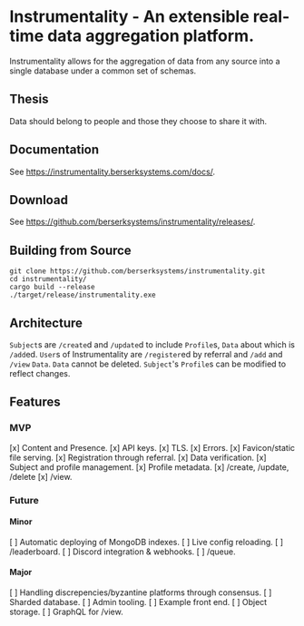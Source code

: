 # Instrumentality - An extensible real-time data aggregation platform.
Instrumentality allows for the aggregation of data from any source into a single database under
a common set of schemas.

## Thesis
Data should belong to people and those they choose to share it with.

## Documentation
See <https://instrumentality.berserksystems.com/docs/>.

## Download
See <https://github.com/berserksystems/instrumentality/releases/>.

## Building from Source
```
git clone https://github.com/berserksystems/instrumentality.git
cd instrumentality/
cargo build --release
./target/release/instrumentality.exe
```

## Architecture
`Subject`s are `/create`d and `/update`d to include `Profile`s, `Data` about which is `/add`ed.
`User`s of Instrumentality are `/register`ed by referral and `/add` and `/view` `Data`.
`Data` cannot be deleted. `Subject`'s `Profile`s can be modified to reflect changes.

## Features
### MVP
[x] Content and Presence.
[x] API keys.
[x] TLS.
[x] Errors.
[x] Favicon/static file serving.
[x] Registration through referral.
[x] Data verification.
[x] Subject and profile management.
[x] Profile metadata.
[x] /create, /update, /delete
[x] /view.

### Future
#### Minor
[ ] Automatic deploying of MongoDB indexes.
[ ] Live config reloading.
[ ] /leaderboard.
[ ] Discord integration & webhooks.
[ ] /queue.

#### Major
[ ] Handling discrepencies/byzantine platforms through consensus.
[ ] Sharded database.
[ ] Admin tooling.
[ ] Example front end.
[ ] Object storage.
[ ] GraphQL for /view.